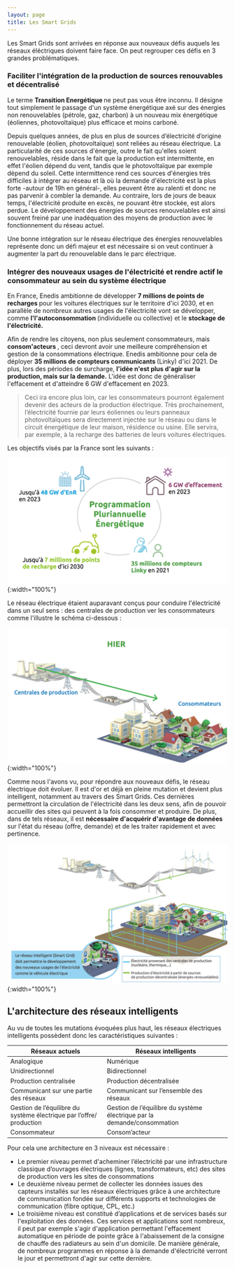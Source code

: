 ```yaml
---
layout: page
title: Les Smart Grids
---
```


Les Smart Grids sont arrivées en réponse aux nouveaux défis auquels les réseaux éléctriques doivent faire face. On peut regrouper ces défis en 3 grandes problématiques. 

### Faciliter l'intégration de la production de sources renouvables et décentralisé

Le terme <strong> Transition Energétique </strong> ne peut pas vous être inconnu. Il désigne tout simplement le
passage d'un système énergétique axé sur des énergies non renouvelables (pétrole, gaz, charbon) à un nouveau mix
énergétique (éoliennes, photovoltaïque) plus efficace et moins carboné. 

Depuis quelques années, de plus en plus de sources d’électricité d’origine renouvelable (éolien, photovoltaïque) sont reliées au réseau électrique. La particularité de ces sources d'énergie, outre le fait qu'elles soient renouvelables, réside dans le fait que la production
est intermittente, en effet l'éolien dépend du vent, tandis que le photovoltaïque par exemple dépend du soleil.
Cette intermittence rend ces sources d'énergies très difficiles à intégrer au réseau et là où la demande d'électricité est la plus forte 
-autour de 19h en général-, elles peuvent être au ralenti et donc ne pas parvenir à combler la demande. Au contraire, lors 
de jours de beaux temps, l'électricité produite en excès, ne pouvant être stockée, est alors perdue. Le développement des énergies de sources renouvelables est ainsi souvent freiné par une inadéquation des moyens de production avec le fonctionnement du réseau actuel.

Une bonne intégration sur le réseau électrique des énergies renouvelables représente donc un défi majeur et est nécessaire si on veut
continuer à augmenter la part du renouvelable dans le parc électrique. 

### Intégrer des nouveaux usages de l'électricité et rendre actif le consommateur au sein du système électrique 

En France, Enedis ambitionne de développer <strong>7 millions de points de recharges </strong> pour
les voitures électriques sur le territoire d'ici 2030, et en parallèle de nombreux autres
usages de l'électricité vont se développer, comme <strong>l'l'autoconsommation </strong>(individuelle ou collective) et le <strong> stockage de l'électricité. </strong>

Afin de rendre les citoyens, non plus seulement consommateurs, mais <strong> consom'acteurs </strong>, ceci devront
avoir une meilleure compréhension et gestion de la consommations électrique. Enedis ambitionne pour cela de déployer
<strong>35 millions de compteurs communicants </strong> (Linky) d'ici 2021. De plus, lors des périodes de surcharge, <strong>l'idée n'est plus
d'agir sur la production, mais sur la demande.</strong> L'idée est donc de généraliser l'effacement et d'atteindre 6 GW d'effacement en 2023. 

> Ceci ira encore plus loin, car les consommateurs pourront également devenir des acteurs de la production électrique. Très prochainement, l’électricité fournie par leurs éoliennes ou leurs panneaux photovoltaïques sera directement injectée sur le réseau ou dans le circuit énergétique de leur maison, résidence ou usine. Elle servira, par exemple, à la recharge des batteries de leurs voitures électriques.

Les objectifs visés par la France sont les suivants :

![Défis France](/Images/defis.png/){:width="100%"}

Le réseau électrique étaient auparavant conçus pour conduire l'électricité dans un seul sens : des centrales de production ver les consommateurs comme l'illustre le schéma ci-dessous :

![Reseau Ancien](/Images/reseau_ancien.png/){:width="100%"}

Comme nous l'avons vu, pour répondre aux nouveaux défis, le réseau électrique doit évoluer. Il est d'or et déjà en pleine mutation 
et devient plus intelligent, notamment au travers des Smart Grids. Ces dernières permettront la circulation de l'électricité dans
les deux sens, afin de pouvoir accueillir des sites qui peuvent à la fois consommer et produire.
De plus, dans de tels réseaux, il est <strong> nécessaire d'acquérir d'avantage de données </strong> sur l'état du réseau (offre, demande)
et de les traiter rapidement et avec pertinence. 

![Reseau Nouveau](/Images/reseau_nouveau.png/){:width="100%"}

## L'architecture des réseaux intelligents

Au vu de toutes les mutations évoquées plus haut, les réseaux électriques intelligents possèdent donc les caractéristiques suivantes :

<table>
  <thead>
    <tr>
      <th>Réseaux actuels</th>
      <th>Réseaux intelligents</th>
    </tr>
  </thead>
  <tbody>
    <tr>
      <td>Analogique</td>
      <td>Numérique</td>
   </tr>
    <tr>
      <td>Unidirectionnel</td>
      <td>Bidirectionnel</td>
    </tr>
    <tr>
      <td>Production centralisée</td>
      <td>Production décentralisée</td>
     </tr>
    <tr>
      <td>Communicant sur une partie des réseaux</td>
      <td>Communicant sur l’ensemble des réseaux</td>
      </tr>
    <tr>
      <td>Gestion de l’équilibre du système électrique par l’offre/ production </td>
      <td>Gestion de l’équilibre du système électrique par la demande/consommation</td>
      </tr>
    <tr>
      <td>Consommateur</td>
      <td>Consom’acteur</td>
    </tr>
  </tbody>
</table>

Pour cela une architecture en 3 niveaux est nécessaire :

* Le premier niveau permet d'acheminer l’électricité par une infrastructure classique d’ouvrages électriques (lignes, transformateurs, etc) des sites de production vers les sites de consommations
* Le deuxième niveau permet de collecter les données issues des capteurs installés sur les réseaux électriques grâce à une architecture de communication fondée sur différents supports et technologies de communication (fibre optique, CPL, etc.)
* Le troisième niveau est constitué d’applications et de services basés sur l'exploitation des données. Ces services et applications
sont nombreux, il peut par exemple s'agir d'application permettant l'effacement automatique en période de pointe grâce à l'abaissement
de la consigne de chauffe des radiateurs au sein d'un domicile. De manière générale, de nombreux programmes en réponse
à la demande d'électricité  verront le jour et permettront d'agir sur cette dernière. 


